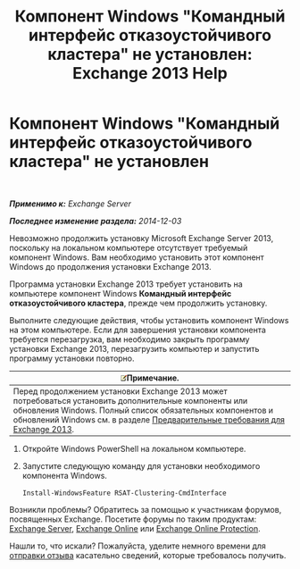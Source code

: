 ﻿---
title: 'Компонент Windows "Командный интерфейс отказоустойчивого кластера" не установлен: Exchange 2013 Help'
TOCTitle: Компонент Windows "Командный интерфейс отказоустойчивого кластера" не установлен
ms:assetid: 0d839514-5ab7-497d-8945-41392b4c3980
ms:mtpsurl: https://technet.microsoft.com/ru-ru/library/ms.exch.setupreadiness.rsatclusteringcmdinterfaceinstalled(v=EXCHG.150)
ms:contentKeyID: 51408001
ms.date: 04/30/2018
mtps_version: v=EXCHG.150
ms.translationtype: HT
---

# Компонент Windows \"Командный интерфейс отказоустойчивого кластера\" не установлен

 

_**Применимо к:** Exchange Server_

_**Последнее изменение раздела:** 2014-12-03_

Невозможно продолжить установку Microsoft Exchange Server 2013, поскольку на локальном компьютере отсутствует требуемый компонент Windows. Вам необходимо установить этот компонент Windows до продолжения установки Exchange 2013.

Программа установки Exchange 2013 требует установить на компьютере компонент Windows **Командный интерфейс отказоустойчивого кластера**, прежде чем продолжить установку.

Выполните следующие действия, чтобы установить компонент Windows на этом компьютере. Если для завершения установки компонента требуется перезагрузка, вам необходимо закрыть программу установки Exchange 2013, перезагрузить компьютер и запустить программу установки повторно.

<table>
<thead>
<tr class="header">
<th><img src="images/JJ126620.note(EXCHG.150).gif" title="Примечание" alt="Примечание" />Примечание.</th>
</tr>
</thead>
<tbody>
<tr class="odd">
<td>Перед продолжением установки Exchange 2013 может потребоваться установить дополнительные компоненты или обновления Windows. Полный список обязательных компонентов и обновлений Windows см. в разделе <a href="exchange-2013-prerequisites-exchange-2013-help.md">Предварительные требования для Exchange 2013</a>.</td>
</tr>
</tbody>
</table>


1.  Откройте Windows PowerShell на локальном компьютере.

2.  Запустите следующую команду для установки необходимого компонента Windows.
    
        Install-WindowsFeature RSAT-Clustering-CmdInterface

Возникли проблемы? Обратитесь за помощью к участникам форумов, посвященных Exchange. Посетите форумы по таким продуктам: [Exchange Server](https://go.microsoft.com/fwlink/p/?linkid=60612), [Exchange Online](https://go.microsoft.com/fwlink/p/?linkid=267542) или [Exchange Online Protection](https://go.microsoft.com/fwlink/p/?linkid=285351).

Нашли то, что искали? Пожалуйста, уделите немного времени для [отправки отзыва](mailto:exsetuphelpfeedback@microsoft.com?subject=exchange%202013%20setup%20help%20feedbac) касательно сведений, которые требовалось получить.

